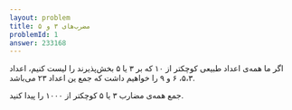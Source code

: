```yaml
---
layout: problem
title: مضرب‌های ۳ و ۵
problemId: 1
answer: 233168
---
```

اگر ما همه‌ی اعداد طبیعی کوچکتر از ۱۰ که بر ۳ یا ۵ بخش‌پذیرند را لیست کنیم، اعداد ۵،۳، ۶ و ۹ را خواهیم داشت که جمع ین اعداد ۲۳ می‌باشد.

جمع همه‌ی مضارب ۳ یا ۵ کوچکتر از ۱۰۰۰ را پیدا کنید.
